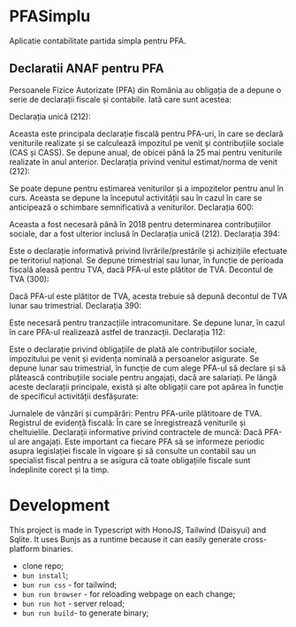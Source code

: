 # PFASimplu

Aplicatie contabilitate partida simpla pentru PFA. 


## Declaratii ANAF pentru PFA

Persoanele Fizice Autorizate (PFA) din România au obligația de a depune o serie de declarații fiscale și contabile. Iată care sunt acestea:

Declarația unică (212):

Aceasta este principala declarație fiscală pentru PFA-uri, în care se declară veniturile realizate și se calculează impozitul pe venit și contribuțiile sociale (CAS și CASS).
Se depune anual, de obicei până la 25 mai pentru veniturile realizate în anul anterior.
Declarația privind venitul estimat/norma de venit (212):

Se poate depune pentru estimarea veniturilor și a impozitelor pentru anul în curs.
Aceasta se depune la începutul activității sau în cazul în care se anticipează o schimbare semnificativă a veniturilor.
Declarația 600:

Aceasta a fost necesară până în 2018 pentru determinarea contribuțiilor sociale, dar a fost ulterior inclusă în Declarația unică (212).
Declarația 394:

Este o declarație informativă privind livrările/prestările și achizițiile efectuate pe teritoriul național.
Se depune trimestrial sau lunar, în funcție de perioada fiscală aleasă pentru TVA, dacă PFA-ul este plătitor de TVA.
Decontul de TVA (300):

Dacă PFA-ul este plătitor de TVA, acesta trebuie să depună decontul de TVA lunar sau trimestrial.
Declarația 390:

Este necesară pentru tranzacțiile intracomunitare.
Se depune lunar, în cazul în care PFA-ul realizează astfel de tranzacții.
Declarația 112:

Este o declarație privind obligațiile de plată ale contribuțiilor sociale, impozitului pe venit și evidența nominală a persoanelor asigurate.
Se depune lunar sau trimestrial, în funcție de cum alege PFA-ul să declare și să plătească contribuțiile sociale pentru angajați, dacă are salariați.
Pe lângă aceste declarații principale, există și alte obligații care pot apărea în funcție de specificul activității desfășurate:

Jurnalele de vânzări și cumpărări: Pentru PFA-urile plătitoare de TVA.
Registrul de evidență fiscală: În care se înregistrează veniturile și cheltuielile.
Declarații informative privind contractele de muncă: Dacă PFA-ul are angajați.
Este important ca fiecare PFA să se informeze periodic asupra legislației fiscale în vigoare și să consulte un contabil sau un specialist fiscal pentru a se asigura că toate obligațiile fiscale sunt îndeplinite corect și la timp.



# Development

This project is made in Typescript with HonoJS, Tailwind (Daisyui) and Sqlite. 
It uses Bunjs as a runtime because it can easily generate cross-platform binaries.

- clone repo;
- `bun install`;
- `bun run css` - for tailwind;
- `bun run browser` - for reloading webpage on each change;
- `bun run hot` - server reload;
- `bun run build`- to generate binary;
